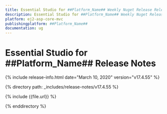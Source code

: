 ```yaml
---
title: Essential Studio for ##Platform_Name## Weekly Nuget Release Release Notes  
description: Essential Studio for ##Platform_Name## Weekly Nuget Release Release Notes  
platform: ej2-asp-core-mvc
publishingplatform: ##Platform_Name##
documentation: ug
---
```


# Essential Studio for  ##Platform_Name##  Release Notes  

{% include release-info.html date="March 10, 2020"   version="v17.4.55"  %} 

{% directory path: _includes/release-notes/v17.4.55 %}

{% include {{file.url}} %}

{% enddirectory %}
